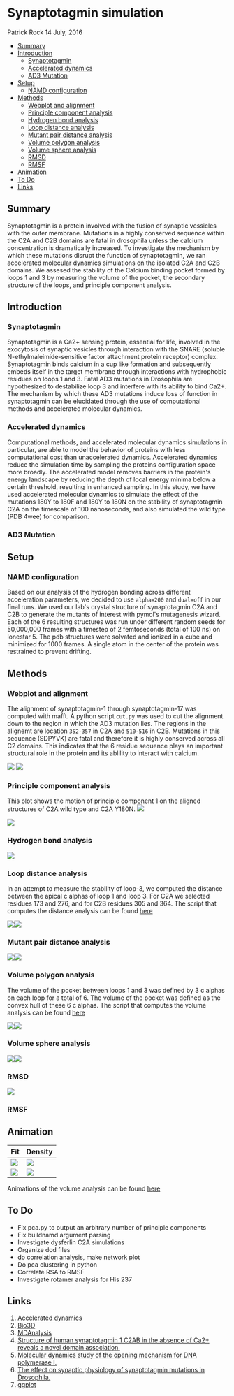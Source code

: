 Synaptotagmin simulation
================
Patrick Rock
14 July, 2016

-   [Summary](#summary)
-   [Introduction](#introduction)
    -   [Synaptotagmin](#synaptotagmin)
    -   [Accelerated dynamics](#accelerated-dynamics)
    -   [AD3 Mutation](#ad3-mutation)
-   [Setup](#setup)
    -   [NAMD configuration](#namd-configuration)
-   [Methods](#methods)
    -   [Webplot and alignment](#webplot-and-alignment)
    -   [Principle component analysis](#principle-component-analysis)
    -   [Hydrogen bond analysis](#hydrogen-bond-analysis)
    -   [Loop distance analysis](#loop-distance-analysis)
    -   [Mutant pair distance analysis](#mutant-pair-distance-analysis)
    -   [Volume polygon analysis](#volume-polygon-analysis)
    -   [Volume sphere analysis](#volume-sphere-analysis)
    -   [RMSD](#rmsd)
    -   [RMSF](#rmsf)
-   [Animation](#animation)
-   [To Do](#to-do)
-   [Links](#links)

Summary
-------

Synaptotagmin is a protein involved with the fusion of synaptic vessicles with the outer membrane. Mutations in a highly conserved sequence within the C2A and C2B domains are fatal in drosophila unless the calcium concentration is dramatically increased. To investigate the mechanism by which these mutations disrupt the function of synaptotagmin, we ran accelerated molecular dynamics simulations on the isolated C2A and C2B domains. We assesed the stability of the Calcium binding pocket formed by loops 1 and 3 by measuring the volume of the pocket, the secondary structure of the loops, and principle component analysis.

Introduction
------------

### Synaptotagmin

Synaptotagmin is a Ca2+ sensing protein, essential for life, involved in the exocytosis of synaptic vesicles through interaction with the SNARE (soluble N-ethylmaleimide-sensitive factor attachment protein receptor) complex. Synaptotagmin binds calcium in a cup like formation and subsequently embeds itself in the target membrane through interactions with hydrophobic residues on loops 1 and 3. Fatal AD3 mutations in Drosophila are hypothesized to destabilize loop 3 and interfere with its ability to bind Ca2+. The mechanism by which these AD3 mutations induce loss of function in synaptotagmin can be elucidated through the use of computational methods and accelerated molecular dynamics.

### Accelerated dynamics

Computational methods, and accelerated molecular dynamics simulations in particular, are able to model the behavior of proteins with less computational cost than unaccelerated dynamics. Accelerated dynamics reduce the simulation time by sampling the proteins configuration space more broadly. The accelerated model removes barriers in the protein's energy landscape by reducing the depth of local energy minima below a certain threshold, resulting in enhanced sampling. In this study, we have used accelerated molecular dynamics to simulate the effect of the mutations 180Y to 180F and 180Y to 180N on the stability of synaptotagmin C2A on the timescale of 100 nanoseconds, and also simulated the wild type (PDB 4wee) for comparison.

### AD3 Mutation

Setup
-----

### NAMD configuration

Based on our analysis of the hydrogen bonding across different acceleration parameters, we decided to use `alpha=200` and `dual=off` in our final runs. We used our lab's crystal structure of synaptotagmin C2A and C2B to generate the mutants of interest with pymol's mutagenesis wizard. Each of the 6 resulting structures was run under different random seeds for 50,000,000 frames with a timestep of 2 femtoseconds (total of 100 ns) on lonestar 5. The pdb structures were solvated and ionized in a cube and minimized for 1000 frames. A single atom in the center of the protein was restrained to prevent drifting.

Methods
-------

### Webplot and alignment

The alignment of synaptotagmin-1 through synaptotagmin-17 was computed with mafft. A python script `cut.py` was used to cut the alignment down to the region in which the AD3 mutation lies. The regions in the alignemt are location `352-357` in C2A and `510-516` in C2B. Mutations in this sequence (SDPYVK) are fatal and therefore it is highly conserved across all C2 domains. This indicates that the 6 residue sequence plays an important structural role in the protein and its ablility to interact with calcium.

![](README_files/C2A_cut.png) ![](README_files/C2B_cut.png)

### Principle component analysis

This plot shows the motion of principle component 1 on the aligned structures of C2A wild type and C2A Y180N. ![](images/wt_vs_Y180N.gif)

![](README_files/figure-markdown_github/unnamed-chunk-1-1.png)

### Hydrogen bond analysis

![](README_files/figure-markdown_github/unnamed-chunk-2-1.png)

### Loop distance analysis

In an attempt to measure the stability of loop-3, we computed the distance between the apical c alphas of loop 1 and loop 3. For C2A we selected residues 173 and 276, and for C2B residues 305 and 364. The script that computes the distance analysis can be found [here](https://github.com/prockresearch/AD3_syt_sim/blob/master/analysis/python/distance.py)

![](README_files/figure-markdown_github/unnamed-chunk-3-1.png)![](README_files/figure-markdown_github/unnamed-chunk-3-2.png)

### Mutant pair distance analysis

![](README_files/figure-markdown_github/unnamed-chunk-4-1.png)![](README_files/figure-markdown_github/unnamed-chunk-4-2.png)

### Volume polygon analysis

The volume of the pocket between loops 1 and 3 was defined by 3 c alphas on each loop for a total of 6. The volume of the pocket was defined as the convex hull of these 6 c alphas. The script that computes the volume analysis can be found [here](https://github.com/prockresearch/AD3_syt_sim/blob/master/analysis/python/volume.py)

![](README_files/figure-markdown_github/unnamed-chunk-5-1.png)![](README_files/figure-markdown_github/unnamed-chunk-5-2.png)

### Volume sphere analysis

![](README_files/figure-markdown_github/unnamed-chunk-6-1.png)![](README_files/figure-markdown_github/unnamed-chunk-6-2.png)

### RMSD

![](README_files/figure-markdown_github/unnamed-chunk-7-1.png)

### RMSF

Animation
---------

| Fit                            | Density                            |
|--------------------------------|------------------------------------|
| ![](README_files/vol_fit.gif)  | ![](README_files/vol_density.gif)  |
| ![](README_files/dist_fit.gif) | ![](README_files/dist_density.gif) |

Animations of the volume analysis can be found [here](plots/animation/README.md)

To Do
-----

-   Fix pca.py to output an arbitrary number of principle components
-   Fix buildnamd argument parsing
-   Investigate dysferlin C2A simulations
-   Organize dcd files
-   do correlation analysis, make network plot
-   Do pca clustering in python
-   Correlate RSA to RMSF
-   Investigate rotamer analysis for His 237

Links
-----

1.  [Accelerated dynamics](http://www.ks.uiuc.edu/Research/namd/2.9/ug/node63.html)
2.  [Bio3D](http://thegrantlab.org/bio3d/index.php)
3.  [MDAnalysis](http://www.mdanalysis.org/)
4.  [Structure of human synaptotagmin 1 C2AB in the absence of Ca2+ reveals a novel domain association.](http://www.ncbi.nlm.nih.gov/pubmed/17956130)
5.  [Molecular dynamics study of the opening mechanism for DNA polymerase I.](http://www.ncbi.nlm.nih.gov/pubmed/25474643)
6.  [The effect on synaptic physiology of synaptotagmin mutations in Drosophila.](http://www.ncbi.nlm.nih.gov/pubmed/7909234)
7.  [ggplot](http://ggplot2.org/)
